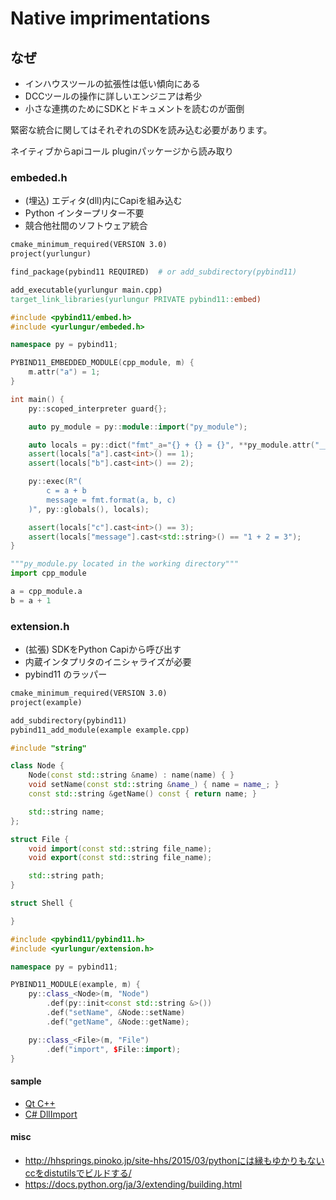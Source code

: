 # Native imprimentations

## なぜ
- インハウスツールの拡張性は低い傾向にある
- DCCツールの操作に詳しいエンジニアは希少
- 小さな連携のためにSDKとドキュメントを読むのが面倒

緊密な統合に関してはそれぞれのSDKを読み込む必要があります。

ネイティブからapiコール
pluginパッケージから読み取り

### embeded.h
- (埋込) エディタ(dll)内にCapiを組み込む
- Python インタープリター不要
- 競合他社間のソフトウェア統合

```makefile
cmake_minimum_required(VERSION 3.0)
project(yurlungur)

find_package(pybind11 REQUIRED)  # or add_subdirectory(pybind11)

add_executable(yurlungur main.cpp)
target_link_libraries(yurlungur PRIVATE pybind11::embed)
```

```cpp
#include <pybind11/embed.h>
#include <yurlungur/embeded.h>

namespace py = pybind11;

PYBIND11_EMBEDDED_MODULE(cpp_module, m) {
    m.attr("a") = 1;
}

int main() {
    py::scoped_interpreter guard{};

    auto py_module = py::module::import("py_module");

    auto locals = py::dict("fmt"_a="{} + {} = {}", **py_module.attr("__dict__"));
    assert(locals["a"].cast<int>() == 1);
    assert(locals["b"].cast<int>() == 2);

    py::exec(R"(
        c = a + b
        message = fmt.format(a, b, c)
    )", py::globals(), locals);

    assert(locals["c"].cast<int>() == 3);
    assert(locals["message"].cast<std::string>() == "1 + 2 = 3");
}
```

```python
"""py_module.py located in the working directory"""
import cpp_module

a = cpp_module.a
b = a + 1
```


### extension.h
- (拡張) SDKをPython Capiから呼び出す
- 内蔵インタプリタのイニシャライズが必要
- pybind11 のラッパー

```makefile
cmake_minimum_required(VERSION 3.0)
project(example)

add_subdirectory(pybind11)
pybind11_add_module(example example.cpp)
```

```cpp
#include "string"

class Node {
    Node(const std::string &name) : name(name) { }
    void setName(const std::string &name_) { name = name_; }
    const std::string &getName() const { return name; }

    std::string name;
};

struct File {
    void import(const std::string file_name);
    void export(const std::string file_name);

    std::string path;
}

struct Shell {

}

```

```cpp
#include <pybind11/pybind11.h>
#include <yurlungur/extension.h>

namespace py = pybind11;

PYBIND11_MODULE(example, m) {
    py::class_<Node>(m, "Node")
        .def(py::init<const std::string &>())
        .def("setName", &Node::setName)
        .def("getName", &Node::getName);

    py::class_<File>(m, "File")
        .def("import", $File::import);
}
```

#### sample
- [Qt C++]()
- [C# DllImport]()

#### misc
- http://hhsprings.pinoko.jp/site-hhs/2015/03/pythonには縁もゆかりもないccをdistutilsでビルドする/
- https://docs.python.org/ja/3/extending/building.html